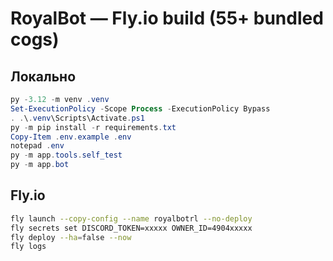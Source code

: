 # RoyalBot — Fly.io build (55+ bundled cogs)
## Локально
```powershell
py -3.12 -m venv .venv
Set-ExecutionPolicy -Scope Process -ExecutionPolicy Bypass
. .\.venv\Scripts\Activate.ps1
py -m pip install -r requirements.txt
Copy-Item .env.example .env
notepad .env
py -m app.tools.self_test
py -m app.bot
```
## Fly.io
```bash
fly launch --copy-config --name royalbotrl --no-deploy
fly secrets set DISCORD_TOKEN=xxxxx OWNER_ID=4904xxxxx
fly deploy --ha=false --now
fly logs
```
